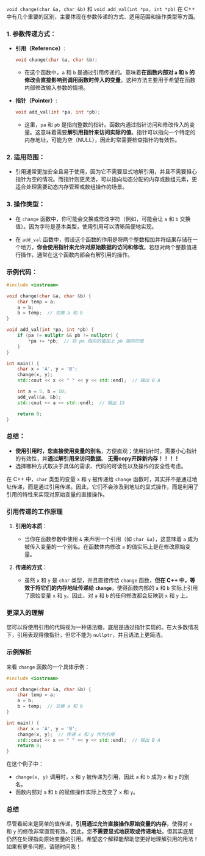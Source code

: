 `void change(char &a, char &b)` 和 `void add_val(int *pa, int *pb)` 在 C++ 中有几个重要的区别，主要体现在参数传递的方式、适用范围和操作类型等方面。

### 1. 参数传递方式：

- **引用（Reference）**:
  
  ```cpp
  void change(char &a, char &b);
  ```
  - 在这个函数中，`a` 和 `b` 是通过引用传递的。意味着**在函数内部对 `a` 和 `b` 的修改会直接影响到调用函数时传入的变量**。这种方法主要用于希望在函数内部修改输入参数的情境。
  
- **指针（Pointer）**:
  ```cpp
  void add_val(int *pa, int *pb);
  ```
  - 这里，`pa` 和 `pb` 是指向整数的指针。函数内通过指针访问和修改传入的变量。这意味着需要**解引用指针来访问实际的值**。指针可以指向一个特定的内存地址，可能为空（NULL），因此时常需要检查指针的有效性。

### 2. 适用范围：

- 引用通常更加安全且易于使用，因为它不需要显式地解引用，并且不需要担心指针为空的情况。而指针则更灵活，可以指向动态分配的内存或数组元素，更适合处理需要动态内存管理或数组操作的场景。

### 3. 操作类型：

- 在 `change` 函数中，你可能会交换或修改字符（例如，可能会让 `a` 和 `b` 交换值）。因为字符是基本类型，使用引用可以清晰简便地实现。

- 在 `add_val` 函数中，假设这个函数的作用是将两个整数相加并将结果存储在一个地方，**你会使用指针来允许对原始数据的访问和修改**。若想对两个整数值进行操作，通常在这个函数内部会有解引用的操作。

### 示例代码：

```cpp
#include <iostream>

void change(char &a, char &b) {
    char temp = a;
    a = b;
    b = temp;  // 交换 a 和 b
}

void add_val(int *pa, int *pb) {
    if (pa != nullptr && pb != nullptr) {
        *pa += *pb;  // 将 pa 指向的值加上 pb 指向的值
    }
}

int main() {
    char x = 'A', y = 'B';
    change(x, y);
    std::cout << x << " " << y << std::endl;  // 输出 B A

    int a = 5, b = 10;
    add_val(&a, &b);
    std::cout << a << std::endl;  // 输出 15

    return 0;
}
```

### 总结：
- **使用引用时，您直接使用变量的别名**，方便直观；使用指针时，需要小心指针的有效性，并**通过解引用来访问数据**。  **无需copy开辟新内存！！！！**
- 选择哪种方式取决于具体的需求、代码的可读性以及操作的安全性考虑。





在 C++ 中，`char` 类型的变量 `x` 和 `y` 被传递给 `change` 函数时，其实并不是通过地址传递，而是通过引用传递。因此，它们不会涉及到地址的显式操作，而是利用了引用的特性来实现对原始变量的直接操作。

### 引用传递的工作原理

1. **引用的本质**：
   - 当你在函数参数中使用 `&` 来声明一个引用（如 `char &a`），这意味着 `a` 成为被传入变量的一个别名。在函数体内修改 `a` 的值实际上是在修改原始变量。

2. **传递的方式**：
   - 虽然 `x` 和 `y` 是 `char` 类型，并且直接传给 `change` 函数，**但在 C++ 中，等效于将它们的内存地址传递给 `change`**，使得函数内部的 `a` 和 `b` 实际上引用了原始变量 `x` 和 `y`。因此，对 `a` 和 `b` 的任何修改都会反映到 `x` 和 `y` 上。

### 更深入的理解

您可以将使用引用的代码视为一种语法糖，底层是通过指针实现的。在大多数情况下，引用表现得像指针，但它不能为 `nullptr`，并且语法上更简洁。

### 示例解析

来看 `change` 函数的一个具体示例：

```cpp
#include <iostream>

void change(char &a, char &b) {
    char temp = a;
    a = b;
    b = temp;  // 交换 a 和 b
}

int main() {
    char x = 'A', y = 'B';
    change(x, y);  // 传递 x 和 y 作为引用
    std::cout << x << " " << y << std::endl;  // 输出 B A
    return 0;
}
```

在这个例子中：
- `change(x, y)` 调用时，`x` 和 `y` 被传递为引用，因此 `a` 和 `b` 成为 `x` 和 `y` 的别名。
- 函数内部对 `a` 和 `b` 的赋值操作实际上改变了 `x` 和 `y`。

### 总结
尽管看起来是简单的值传递，**引用通过允许直接操作原始变量的内存**，使得对 `x` 和 `y` 的修改非常直观有效。因此，您**不需要显式地获取或传递地址**，但其实底层仍然在处理指向原始变量的引用。希望这个解释能帮助您更好地理解引用的用法！如果有更多问题，请随时问我！
